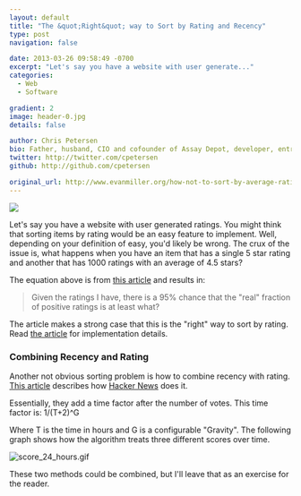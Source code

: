 ```yaml
---
layout: default
title: "The &quot;Right&quot; way to Sort by Rating and Recency"
type: post
navigation: false

date: 2013-03-26 09:58:49 -0700
excerpt: "Let's say you have a website with user generate..."
categories:
  - Web
  - Software

gradient: 2
image: header-0.jpg
details: false

author: Chris Petersen
bio: Father, husband, CIO and cofounder of Assay Depot, developer, entrepreneur and technologist.
twitter: http://twitter.com/cpetersen
github: http://github.com/cpetersen

original_url: http://www.evanmiller.org/how-not-to-sort-by-average-rating.html
---
```



  ![](/attachments/286d3b2264f6c700c1eab7b6f52c89e7/image.png) 

 Let's say you have a website with user generated ratings. You might think that sorting items by rating would be an easy feature to implement. Well, depending on your definition of easy, you'd likely be wrong. The crux of the issue is, what happens when you have an item that has a single 5 star rating and another that has 1000 ratings with an average of 4.5 stars? 

 The equation above is from  [this article](http://www.evanmiller.org/how-not-to-sort-by-average-rating.html)  and results in: 

 >  Given the ratings I have, there is a 95% chance that the "real" fraction of positive ratings is at least what? 

 The article makes a strong case that this is the "right" way to sort by rating. Read  [the article](http://www.evanmiller.org/how-not-to-sort-by-average-rating.html)  for implementation details. 

### Combining Recency and Rating

 Another not obvious sorting problem is how to combine recency with rating.  [This article](http://amix.dk/blog/post/19574)  describes how  [Hacker News](https://news.ycombinator.com/)  does it. 

 Essentially, they add a time factor after the number of votes. This time factor is: 1/(T+2)^G 

 Where T is the time in hours and G is a configurable "Gravity". The following graph shows how the algorithm treats three different scores over time. 

 ![score_24_hours.gif](/attachments/8d65e532307459bdbcb9db784c3cb7cd/image.png) 

 These two methods could be combined, but I'll leave that as an exercise for the reader. 

 
